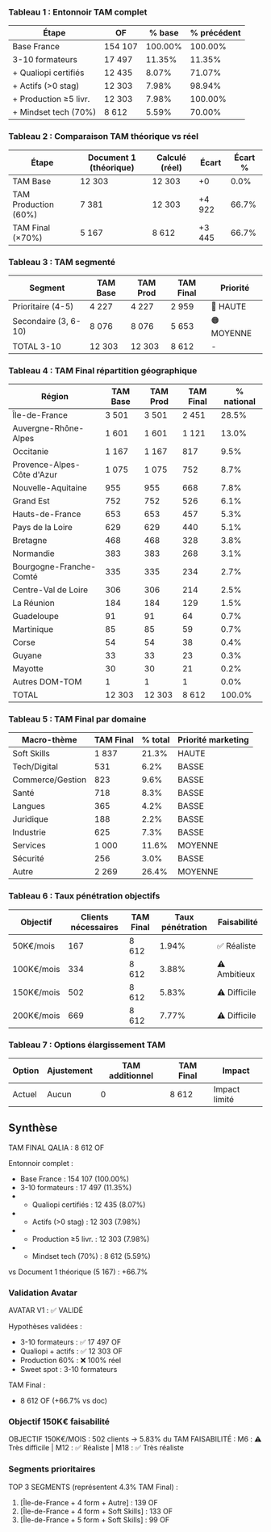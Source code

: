 ### Tableau 1 : Entonnoir TAM complet
| Étape | OF | % base | % précédent |
| --- | --- | --- | --- |
| Base France | 154 107 | 100.00% | 100.00% |
| 3-10 formateurs | 17 497 | 11.35% | 11.35% |
| + Qualiopi certifiés | 12 435 | 8.07% | 71.07% |
| + Actifs (>0 stag) | 12 303 | 7.98% | 98.94% |
| + Production ≥5 livr. | 12 303 | 7.98% | 100.00% |
| + Mindset tech (70%) | 8 612 | 5.59% | 70.00% |

### Tableau 2 : Comparaison TAM théorique vs réel
| Étape | Document 1 (théorique) | Calculé (réel) | Écart | Écart % |
| --- | --- | --- | --- | --- |
| TAM Base | 12 303 | 12 303 | +0 | 0.0% |
| TAM Production (60%) | 7 381 | 12 303 | +4 922 | 66.7% |
| TAM Final (×70%) | 5 167 | 8 612 | +3 445 | 66.7% |

### Tableau 3 : TAM segmenté
| Segment | TAM Base | TAM Prod | TAM Final | Priorité |
| --- | --- | --- | --- | --- |
| Prioritaire (4-5) | 4 227 | 4 227 | 2 959 | 🔴 HAUTE |
| Secondaire (3, 6-10) | 8 076 | 8 076 | 5 653 | 🟠 MOYENNE |
| TOTAL 3-10 | 12 303 | 12 303 | 8 612 | - |

### Tableau 4 : TAM Final répartition géographique
| Région | TAM Base | TAM Prod | TAM Final | % national |
| --- | --- | --- | --- | --- |
| Île-de-France | 3 501 | 3 501 | 2 451 | 28.5% |
| Auvergne-Rhône-Alpes | 1 601 | 1 601 | 1 121 | 13.0% |
| Occitanie | 1 167 | 1 167 | 817 | 9.5% |
| Provence-Alpes-Côte d'Azur | 1 075 | 1 075 | 752 | 8.7% |
| Nouvelle-Aquitaine | 955 | 955 | 668 | 7.8% |
| Grand Est | 752 | 752 | 526 | 6.1% |
| Hauts-de-France | 653 | 653 | 457 | 5.3% |
| Pays de la Loire | 629 | 629 | 440 | 5.1% |
| Bretagne | 468 | 468 | 328 | 3.8% |
| Normandie | 383 | 383 | 268 | 3.1% |
| Bourgogne-Franche-Comté | 335 | 335 | 234 | 2.7% |
| Centre-Val de Loire | 306 | 306 | 214 | 2.5% |
| La Réunion | 184 | 184 | 129 | 1.5% |
| Guadeloupe | 91 | 91 | 64 | 0.7% |
| Martinique | 85 | 85 | 59 | 0.7% |
| Corse | 54 | 54 | 38 | 0.4% |
| Guyane | 33 | 33 | 23 | 0.3% |
| Mayotte | 30 | 30 | 21 | 0.2% |
| Autres DOM-TOM | 1 | 1 | 1 | 0.0% |
| TOTAL | 12 303 | 12 303 | 8 612 | 100.0% |

### Tableau 5 : TAM Final par domaine
| Macro-thème | TAM Final | % total | Priorité marketing |
| --- | --- | --- | --- |
| Soft Skills | 1 837 | 21.3% | HAUTE |
| Tech/Digital | 531 | 6.2% | BASSE |
| Commerce/Gestion | 823 | 9.6% | BASSE |
| Santé | 718 | 8.3% | BASSE |
| Langues | 365 | 4.2% | BASSE |
| Juridique | 188 | 2.2% | BASSE |
| Industrie | 625 | 7.3% | BASSE |
| Services | 1 000 | 11.6% | MOYENNE |
| Sécurité | 256 | 3.0% | BASSE |
| Autre | 2 269 | 26.4% | MOYENNE |

### Tableau 6 : Taux pénétration objectifs
| Objectif | Clients nécessaires | TAM Final | Taux pénétration | Faisabilité |
| --- | --- | --- | --- | --- |
| 50K€/mois | 167 | 8 612 | 1.94% | ✅ Réaliste |
| 100K€/mois | 334 | 8 612 | 3.88% | ⚠️ Ambitieux |
| 150K€/mois | 502 | 8 612 | 5.83% | ⚠️ Difficile |
| 200K€/mois | 669 | 8 612 | 7.77% | ⚠️ Difficile |

### Tableau 7 : Options élargissement TAM
| Option | Ajustement | TAM additionnel | TAM Final | Impact |
| --- | --- | --- | --- | --- |
| Actuel | Aucun | 0 | 8 612 | Impact limité |

## Synthèse
TAM FINAL QALIA : 8 612 OF

Entonnoir complet :
- Base France : 154 107 (100.00%)
- 3-10 formateurs : 17 497 (11.35%)
- + Qualiopi certifiés : 12 435 (8.07%)
- + Actifs (>0 stag) : 12 303 (7.98%)
- + Production ≥5 livr. : 12 303 (7.98%)
- + Mindset tech (70%) : 8 612 (5.59%)

vs Document 1 théorique (5 167) : +66.7%

### Validation Avatar
AVATAR V1 : ✅ VALIDÉ

Hypothèses validées :
- 3-10 formateurs : ✅ 17 497 OF
- Qualiopi + actifs : ✅ 12 303 OF
- Production 60% : ❌ 100% réel
- Sweet spot : 3-10 formateurs

TAM Final :
- 8 612 OF (+66.7% vs doc)

### Objectif 150K€ faisabilité
OBJECTIF 150K€/MOIS : 502 clients → 5.83% du TAM
FAISABILITÉ : M6 : ⚠️ Très difficile | M12 : ✅ Réaliste | M18 : ✅ Très réaliste

### Segments prioritaires
TOP 3 SEGMENTS (représentent 4.3% TAM Final) :
1. [Île-de-France + 4 form + Autre] : 139 OF
2. [Île-de-France + 4 form + Soft Skills] : 133 OF
3. [Île-de-France + 5 form + Soft Skills] : 99 OF
